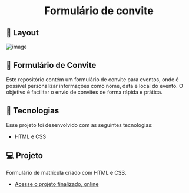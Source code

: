 <h1 align="center"> Formulário de convite </h1>

## 🔖 Layout

![image](https://github.com/user-attachments/assets/1eb25be9-836e-4174-9123-4b8d9216b089)


## 📝 Formulário de Convite

Este repositório contém um formulário de convite para eventos, onde é possível personalizar informações como nome, data e local do evento. O objetivo é facilitar o envio de convites de forma rápida e prática.


## 🚀 Tecnologias

Esse projeto foi desenvolvido com as seguintes tecnologias:

- HTML e CSS

## 💻 Projeto

Formulário de matrícula criado com HTML e CSS.

- [Acesse o projeto finalizado, online](https://k4hsantos.github.io/Formulario-de-convite--Desafio-/)






